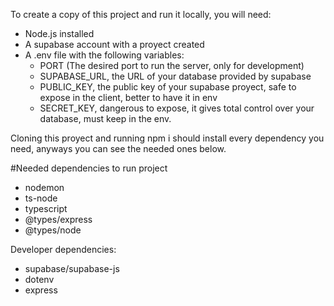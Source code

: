 To create a copy of this project and run it locally, you will need:
- Node.js installed
- A supabase account with a proyect created
- A .env file with the following variables:
  - PORT (The desired port to run the server, only for development)
  - SUPABASE_URL, the URL of your database provided by supabase
  - PUBLIC_KEY, the public key of your supabase proyect, safe to expose in the client, better to have it in env
  - SECRET_KEY, dangerous to expose, it gives total control over your database, must keep in the env.

Cloning this proyect and running npm i should install every dependency you need, anyways you can see the needed ones below.

#Needed dependencies to run project
- nodemon
- ts-node
- typescript
- @types/express
- @types/node


Developer dependencies:
- supabase/supabase-js
- dotenv
- express
